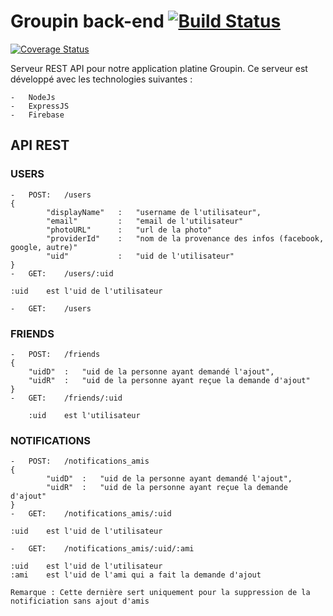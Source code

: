 # Groupin back-end [![Build Status](https://travis-ci.org/CharlieMcFly/back-groupin.svg?branch=master)](https://travis-ci.org/CharlieMcFly/back-groupin)
[![Coverage Status](https://coveralls.io/repos/github/CharlieMcFly/back-groupin/badge.svg?branch=master)](https://coveralls.io/github/CharlieMcFly/back-groupin?branch=master)

Serveur REST API pour notre application platine Groupin. Ce serveur est développé avec les technologies suivantes :

    -   NodeJs
    -   ExpressJS
    -   Firebase

## API REST

### USERS

    -   POST:   /users
    {
            "displayName"   :   "username de l'utilisateur",
            "email"         :   "email de l'utilisateur"
            "photoURL"      :   "url de la photo"
            "providerId"    :   "nom de la provenance des infos (facebook, google, autre)"
            "uid"           :   "uid de l'utilisateur"
    }
    -   GET:    /users/:uid

    :uid    est l'uid de l'utilisateur

    -   GET:    /users


### FRIENDS

    -   POST:   /friends
    {
        "uidD"  :   "uid de la personne ayant demandé l'ajout",
        "uidR"  :   "uid de la personne ayant reçue la demande d'ajout"
    }
    -   GET:    /friends/:uid

        :uid    est l'utilisateur

### NOTIFICATIONS

    -   POST:   /notifications_amis
    {
            "uidD"  :   "uid de la personne ayant demandé l'ajout",
            "uidR"  :   "uid de la personne ayant reçue la demande d'ajout"
    }
    -   GET:    /notifications_amis/:uid

    :uid    est l'uid de l'utilisateur

    -   GET:    /notifications_amis/:uid/:ami

    :uid    est l'uid de l'utilisateur
    :ami    est l'uid de l'ami qui a fait la demande d'ajout

    Remarque : Cette dernière sert uniquement pour la suppression de la notificiation sans ajout d'amis
